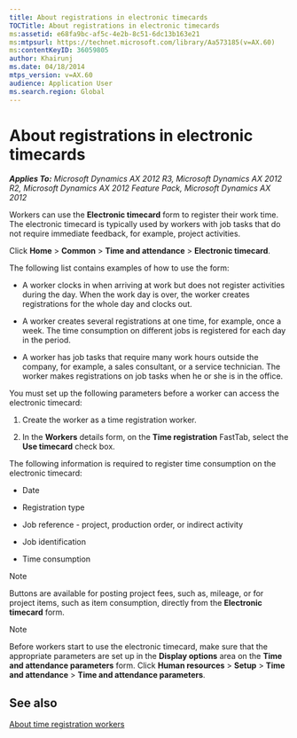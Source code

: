 ```yaml
---
title: About registrations in electronic timecards
TOCTitle: About registrations in electronic timecards
ms:assetid: e68fa9bc-af5c-4e2b-8c51-6dc13b163e21
ms:mtpsurl: https://technet.microsoft.com/library/Aa573185(v=AX.60)
ms:contentKeyID: 36059805
author: Khairunj
ms.date: 04/18/2014
mtps_version: v=AX.60
audience: Application User
ms.search.region: Global
---
```


# About registrations in electronic timecards 


_**Applies To:** Microsoft Dynamics AX 2012 R3, Microsoft Dynamics AX 2012 R2, Microsoft Dynamics AX 2012 Feature Pack, Microsoft Dynamics AX 2012_

Workers can use the **Electronic timecard** form to register their work time. The electronic timecard is typically used by workers with job tasks that do not require immediate feedback, for example, project activities.

Click **Home** \> **Common** \> **Time and attendance** \> **Electronic timecard**.

The following list contains examples of how to use the form:

  - A worker clocks in when arriving at work but does not register activities during the day. When the work day is over, the worker creates registrations for the whole day and clocks out.

  - A worker creates several registrations at one time, for example, once a week. The time consumption on different jobs is registered for each day in the period.

  - A worker has job tasks that require many work hours outside the company, for example, a sales consultant, or a service technician. The worker makes registrations on job tasks when he or she is in the office.

You must set up the following parameters before a worker can access the electronic timecard:

1.  Create the worker as a time registration worker.

2.  In the **Workers** details form, on the **Time registration** FastTab, select the **Use timecard** check box.

The following information is required to register time consumption on the electronic timecard:

  - Date

  - Registration type

  - Job reference - project, production order, or indirect activity

  - Job identification

  - Time consumption


> [!NOTE]
> <P>Buttons are available for posting project fees, such as, mileage, or for project items, such as item consumption, directly from the <STRONG>Electronic timecard</STRONG> form.</P>




> [!NOTE]
> <P>Before workers start to use the electronic timecard, make sure that the appropriate parameters are set up in the <STRONG>Display options</STRONG> area on the <STRONG>Time and attendance parameters</STRONG> form. Click <STRONG>Human resources</STRONG> &gt; <STRONG>Setup</STRONG> &gt; <STRONG>Time and attendance</STRONG> &gt; <STRONG>Time and attendance parameters</STRONG>.</P>



## See also

[About time registration workers](about-time-registration-workers.md)

  


